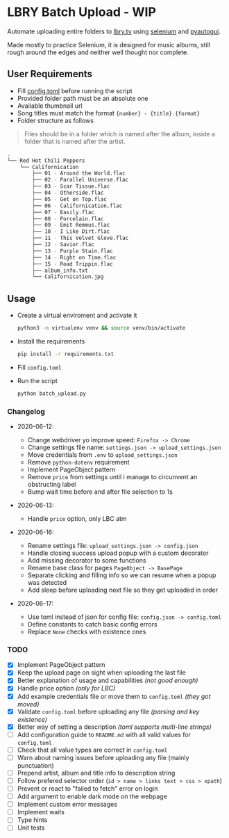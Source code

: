 # LBRY Batch Upload - WIP

Automate uploading entire folders to [lbry.tv] using [selenium] and [pyautogui].

Made mostly to practice Selenium, it is designed for music albums, still rough around
the edges and neither well thought nor complete.

## User Requirements

- Fill [config.toml] before running the script
- Provided folder path must be an absolute one
- Available thumbnail url
- Song titles must match the format `{number} - {title}.{format}`
- Folder structure as follows

> Files should be in a folder which is named after the album, inside a
> folder that is named after the artist.

```bash
.
└── Red Hot Chili Peppers
    └── Californication
        ├── 01 - Around the World.flac
        ├── 02 - Parallel Universe.flac
        ├── 03 - Scar Tissue.flac
        ├── 04 - Otherside.flac
        ├── 05 - Get on Top.flac
        ├── 06 - Californication.flac
        ├── 07 - Easily.flac
        ├── 08 - Porcelain.flac
        ├── 09 - Emit Remmus.flac
        ├── 10 - I Like Dirt.flac
        ├── 11 - This Velvet Glove.flac
        ├── 12 - Savior.flac
        ├── 13 - Purple Stain.flac
        ├── 14 - Right on Time.flac
        ├── 15 - Road Trippin.flac
        ├── album_info.txt
        └── Californication.jpg
```

## Usage

- Create a virtual enviroment and activate it

    ```sh
    python3 -m virtualenv venv && source venv/bin/activate
    ```

- Install the requirements

    ```sh
    pip install -r requirements.txt
    ```

- Fill `config.toml`

- Run the script

    ```sh
    python batch_upload.py
    ```

### Changelog

- 2020-06-12:
  - Change webdriver yo improve speed: `Firefox -> Chrome`
  - Change settings file name: `settings.json -> upload_settings.json`
  - Move credentials from `.env` to `upload_settings.json`
  - Remove `python-dotenv` requirement
  - Implement PageObject pattern
  - Remove `price` from settings until i manage to circunvent an obstructing label
  - Bump wait time before and after file selection to 1s

- 2020-06-13:
  - Handle `price` option, only LBC atm

- 2020-06-16:
  - Rename settings file: `upload_settings.json -> config.json`
  - Handle closing success upload popup with a custom decorator
  - Add missing decorator to some functions
  - Rename base class for pages `PageObject -> BasePage`
  - Separate clicking and filling info so we can resume when a popup was detected
  - Add sleep before uploading next file so they get uploaded in order

- 2020-06-17:
  - Use toml instead of json for config file: `config.json -> config.toml`
  - Define constants to catch basic config errors
  - Replace `None` checks with existence ones

### TODO

- [x] Implement PageObject pattern
- [x] Keep the upload page on sight when uploading the last file
- [x] Better explanation of usage and capabilities _(not good enough)_
- [x] Handle price option _(only for LBC)_
- [x] Add example credentials file or move them to `config.toml` _(they got moved)_
- [x] Validate `config.toml` before uploading any file _(parsing and key existence)_
- [x] Better way of setting a description _(toml supports multi-line strings)_
- [ ] Add configuration guide to `README.md` with all valid values for `config.toml`
- [ ] Check that all value types are correct in `config.toml`
- [ ] Warn about naming issues before uploading any file (mainly punctuation)
- [ ] Prepend artist, album and title info to description string
- [ ] Follow prefered selector order (`id > name > links text > css > xpath`)
- [ ] Prevent or react to "failed to fetch" error on login
- [ ] Add argument to enable dark mode on the webpage
- [ ] Implement custom error messages
- [ ] Implement waits
- [ ] Type hints
- [ ] Unit tests

[lbry.tv]: https://lbry.tv/
[selenium]: https://github.com/SeleniumHQ/selenium
[pyautogui]: https://github.com/asweigart/pyautogui
[config.toml]: config.toml
